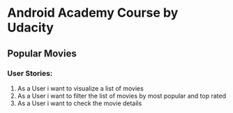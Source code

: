 # Android Academy Course by Udacity
## Popular Movies
### User Stories:
<ol> 
<li>As a User i want to visualize a list of movies
<li>As a User i want to filter the list of movies by most popular and top rated
<li>As a User i want to check the movie details
</ol>
